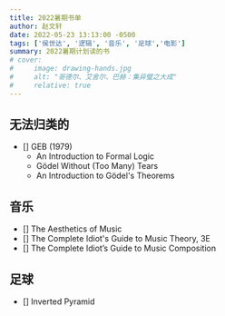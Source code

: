 ```yaml
---
title: 2022暑期书单 
author: 赵文轩
date: 2022-05-23 13:13:00 -0500
tags: ['侯世达', '逻辑', '音乐', '足球','电影']
summary: 2022暑期计划读的书
# cover:
#     image: drawing-hands.jpg
#     alt: "哥德尔、艾舍尔、巴赫：集异璧之大成"
#     relative: true
---
```


## 无法归类的
- [] GEB (1979)
    - An Introduction to Formal Logic
    - Gödel Without (Too Many) Tears
    - An Introduction to Gödel's Theorems

## 音乐
- [] The Aesthetics of Music
- [] The Complete Idiot's Guide to Music Theory, 3E
- [] The Complete Idiot’s Guide to Music Composition

## 足球
- [] Inverted Pyramid

